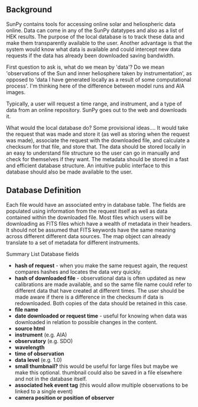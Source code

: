 ## Background
SunPy contains tools for accessing online solar and heliospheric data online.  Data can come in any of the SunPy datatypes and also as a list of HEK results.  The purpose of the local database is to track these data and make them transparently available to the user. Another advantage is that the system would know what data is available and could intercept new data requests if the data has already been downloaded saving bandwidth.

First question to ask is, what do we mean by 'data'?  Do we mean 'observations of the Sun and inner heliosphere taken by instrumentation', as opposed to 'data I have generated locally as a result of some computational process'.  I'm thinking here of the difference between model runs and AIA images.

Typically, a user will request a time range, and instrument, and a type of data from an online repository.  SunPy goes out to the web and downloads it.

What would the local database do?  Some provisional ideas.... It would take the request that was made and store it (as well as storing when the request was made), associate the request with the downloaded file, and calculate a checksum for that file, and store that.  The data should be stored locally in an easy to understand file structure so the user can go in manually and check for themselves if they want. The metadata should be stored in a fast and efficient database structure. An intuitive public interface to this database should also be made available to the user.

## Database Definition
Each file would have an associated entry in database table. The fields are populated using information from the request itself as well as data contained within the downloaded file. Most files which users will be downloading as FITS files which have a wealth of metadata in their headers. It should not be assumed that FITS keywords have the same meaning across different different data sources. The map object can already translate to a set of metadata for different instruments.

Summary List Database fields
* **hash of request** - when you make the same request again, the request compares hashes and locates the data very quickly.
* **hash of downloaded file** - observational data is often updated as new calibrations are made available, and so the same file name could refer to different data that have created at different times.  The user should be made aware if there is a difference in the checksum if data is redownloaded.  Both copies of the data should be retained in this case.
* **file name**
* **date downloaded or request time** - useful for knowing when data was downloaded in relation to possible changes in the content.
* **source html**
* **instrument** (e.g. AIA)
* **observatory** (e.g. SDO)
* **wavelength**
* **time of observation**
* **data level** (e.g. 1.0)
* **small thumbnail?** this would be useful for large files but maybe we make this optional. thumbnail could also be saved in a file elsewhere and not in the database itself.
* **associated hek event tag** (this would allow multiple observations to be linked to a single event)
* **camera position or position of observer**